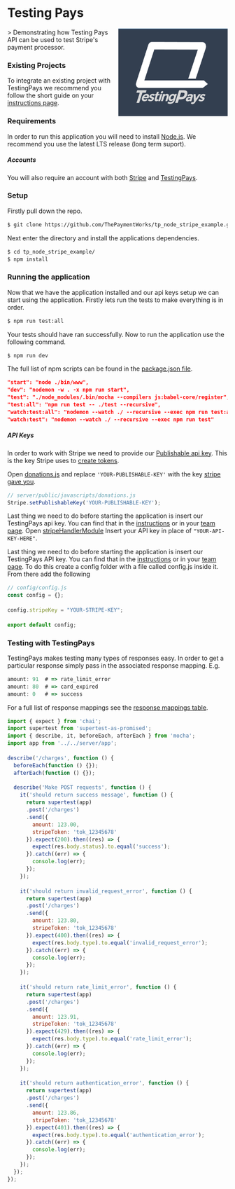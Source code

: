 # Testing Pays
<img src="TestingPaysLogo.png" width="250" height="200" align="right">
> Demonstrating how Testing Pays API can be used to test Stripe's payment processor.

### Existing Projects
To integrate an existing project with TestingPays we recommend you follow the short guide on your [instructions page](https://admin.testingpays.com/teams_apis/stripe-v1-charges).

### Requirements
In order to run this application you will need to install [Node.js](https://nodejs.org/en/). We recommend you use the latest LTS release (long term suport).


##### Accounts
You will also require an account with both [Stripe](https://stripe.com/) and [TestingPays](http://www.testingpays.com/).


### Setup
Firstly pull down the repo.
```bash
$ git clone https://github.com/ThePaymentWorks/tp_node_stripe_example.git
```

Next enter the directory and install the applications dependencies.
```bash
$ cd tp_node_stripe_example/
$ npm install
```


### Running the application
Now that we have the application installed and our api keys setup we can start using the application. Firstly lets run the tests to make everything is in order.

```bash
$ npm run test:all
```

Your tests should have ran successfully. Now to run the application use the following command.

```bash
$ npm run dev
```

The full list of npm scripts can be found in the [package.json file](package.json).

```json
"start": "node ./bin/www",
"dev": "nodemon -w . -x npm run start",
"test": "./node_modules/.bin/mocha --compilers js:babel-core/register",
"test:all": "npm run test -- ./test --recursive",
"watch:test:all": "nodemon --watch ./ --recursive --exec npm run test:all",
"watch:test": "nodemon --watch ./ --recursive --exec npm run test"
```

##### API Keys
In order to work with Stripe we need to provide our [Publishable api key](https://stripe.com/docs/dashboard#api-keys). This is the key Stripe uses to [create tokens](https://stripe.com/docs/api#create_card_token).

Open [donations.js](server/public/javascripts/donations.js) and replace `'YOUR-PUBLISHABLE-KEY'` with the key [stripe gave you](https://support.stripe.com/questions/where-do-i-find-my-api-keys).

```js
// server/public/javascripts/donations.js
Stripe.setPublishableKey('YOUR-PUBLISHABLE-KEY');
```

Last thing we need to do before starting the application is insert our TestingPays api key. You can find that in the [instructions](https://admin.testingpays.com/teams_apis/stripe-v1-charges) or in your [team page](https://admin.testingpays.com/teams). Open [stripeHandlerModule](server/modules/stripeHandlerModule.js) Insert your API key in place of `"YOUR-API-KEY-HERE"`.


Last thing we need to do before starting the application is insert our TestingPays API key. You can find that in the [instructions](https://admin.testingpays.com/teams_apis/stripe-v1-charges) or in your [team page](https://admin.testingpays.com/teams). To do this create a config folder with a file called config.js inside it. From there add the following

```js
// config/config.js
const config = {};

config.stripeKey = "YOUR-STRIPE-KEY";

export default config;
```

### Testing with TestingPays
TestingPays makes testing many types of responses easy. In order to get a particular response simply pass in the associated response mapping. E.g.

```js
amount: 91  # => rate_limit_error
amount: 80  # => card_expired
amount: 0   # => success
```

For a full list of response mappings see the [response mappings table](https://admin.testingpays.com/teams_apis/stripe-v1-charges).

```js
import { expect } from 'chai';
import supertest from 'supertest-as-promised';
import { describe, it, beforeEach, afterEach } from 'mocha';
import app from '../../server/app';

describe('/charges', function () {
  beforeEach(function () {});
  afterEach(function () {});

  describe('Make POST requests', function () {
    it('should return success message', function () {
      return supertest(app)
      .post('/charges')
      .send({
        amount: 123.00,
        stripeToken: 'tok_12345678'
      }).expect(200).then((res) => {
        expect(res.body.status).to.equal('success');
      }).catch((err) => {
        console.log(err);
      });
    });

    it('should return invalid_request_error', function () {
      return supertest(app)
      .post('/charges')
      .send({
        amount: 123.80,
        stripeToken: 'tok_12345678'
      }).expect(400).then((res) => {
        expect(res.body.type).to.equal('invalid_request_error');
      }).catch((err) => {
        console.log(err);
      });
    });

    it('should return rate_limit_error', function () {
      return supertest(app)
      .post('/charges')
      .send({
        amount: 123.91,
        stripeToken: 'tok_12345678'
      }).expect(429).then((res) => {
        expect(res.body.type).to.equal('rate_limit_error');
      }).catch((err) => {
        console.log(err);
      });
    });

    it('should return authentication_error', function () {
      return supertest(app)
      .post('/charges')
      .send({
        amount: 123.86,
        stripeToken: 'tok_12345678'
      }).expect(401).then((res) => {
        expect(res.body.type).to.equal('authentication_error');
      }).catch((err) => {
        console.log(err);
      });
    });
  });
});
```
